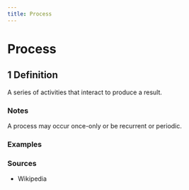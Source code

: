 ```yaml
---
title: Process
---
```


# Process

## 1 Definition

A series of activities that interact to produce a result.

### Notes 
A process may occur once-only or be recurrent or periodic.

### Examples 

### Sources
- Wikipedia 
